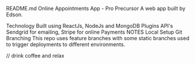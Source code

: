 README.md
Online Appointments App - Pro
Precursor
A web app built by Edson.

Technology
Built using ReactJs, NodeJs and MongoDB
Plugins
API's Sendgrid for emailing, Stripe for online Payments
NOTES
Local Setup
Git Branching
This repo uses feature branches with some static branches used to trigger deployments to different environments.

// drink coffee and relax
